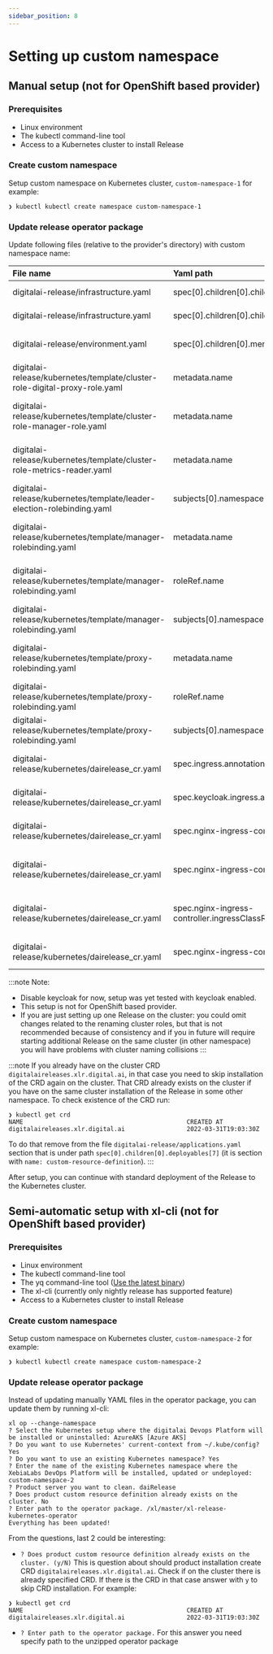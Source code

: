 ```yaml
---
sidebar_position: 8
---
```


# Setting up custom namespace

## Manual setup (not for OpenShift based provider)

### Prerequisites

- Linux environment
- The kubectl command-line tool
- Access to a Kubernetes cluster to install Release

### Create custom namespace

Setup custom namespace on Kubernetes cluster, `custom-namespace-1` for example:
```shell
❯ kubectl kubectl create namespace custom-namespace-1
```

### Update release operator package

Update following files (relative to the provider's directory) with custom namespace name:

| File name                                                                  | Yaml path                                                          | Value to set                                        |
|:---------------------------------------------------------------------------|:-------------------------------------------------------------------|:----------------------------------------------------|
| digitalai-release/infrastructure.yaml                                      | spec[0].children[0].children[0].name                               | custom-namespace-1                                  |
| digitalai-release/infrastructure.yaml                                      | spec[0].children[0].children[0].namespaceName                      | custom-namespace-1                                  |
| digitalai-release/environment.yaml                                         | spec[0].children[0].members[0]                                     | ~Infrastructure/k8s-infra/xlr/custom-namespace-1    |
| digitalai-release/kubernetes/template/cluster-role-digital-proxy-role.yaml | metadata.name                                                      | custom-namespace-1-xlr-operator-proxy-role          |
| digitalai-release/kubernetes/template/cluster-role-manager-role.yaml       | metadata.name                                                      | custom-namespace-1-xlr-operator-manager-role        |
| digitalai-release/kubernetes/template/cluster-role-metrics-reader.yaml     | metadata.name                                                      | custom-namespace-1-xlr-operator-metrics-reader      |
| digitalai-release/kubernetes/template/leader-election-rolebinding.yaml     | subjects[0].namespace                                              | custom-namespace-1                                  |
| digitalai-release/kubernetes/template/manager-rolebinding.yaml             | metadata.name                                                      | custom-namespace-1-xlr-operator-manager-rolebinding |
| digitalai-release/kubernetes/template/manager-rolebinding.yaml             | roleRef.name                                                       | custom-namespace-1-xlr-operator-manager-role        |
| digitalai-release/kubernetes/template/manager-rolebinding.yaml             | subjects[0].namespace                                              | custom-namespace-1                                  |
| digitalai-release/kubernetes/template/proxy-rolebinding.yaml               | metadata.name                                                      | custom-namespace-1-xlr-operator-proxy-rolebinding   |
| digitalai-release/kubernetes/template/proxy-rolebinding.yaml               | roleRef.name                                                       | custom-namespace-1-xlr-operator-proxy-role          |
| digitalai-release/kubernetes/template/proxy-rolebinding.yaml               | subjects[0].namespace                                              | custom-namespace-1                                  |
| digitalai-release/kubernetes/dairelease_cr.yaml                            | spec.ingress.annotations.kubernetes.io/ingress.class               | nginx-custom-namespace-1-dai-xlr                    |
| digitalai-release/kubernetes/dairelease_cr.yaml                            | spec.keycloak.ingress.annotations.kubernetes.io/ingress.class      | nginx-custom-namespace-1-dai-xlr                    |
| digitalai-release/kubernetes/dairelease_cr.yaml                            | spec.nginx-ingress-controller.extraArgs.ingress-class              | nginx-custom-namespace-1-dai-xlr                    |
| digitalai-release/kubernetes/dairelease_cr.yaml                            | spec.nginx-ingress-controller.fullnameOverride                     | custom-namespace-1-dai-xlr-nginx-ingress-controller |
| digitalai-release/kubernetes/dairelease_cr.yaml                            | spec.nginx-ingress-controller.ingressClassResource.controllerClass | k8s.io/ingress-nginx-custom-namespace-1-dai-xlr     |
| digitalai-release/kubernetes/dairelease_cr.yaml                            | spec.nginx-ingress-controller.ingressClassResource.name            | nginx-custom-namespace-1-dai-xlr                    |

:::note
Note:
- Disable keycloak for now, setup was yet tested with keycloak enabled.
- This setup is not for OpenShift based provider.
- If you are just setting up one Release on the cluster: you could omit changes related to the renaming cluster roles, but that is not recommended because 
of consistency and if you in future will require starting additional Release on the same cluster (in other namespace) you will have problems with cluster naming collisions
:::

:::note
If you already have on the cluster CRD `digitalaireleases.xlr.digital.ai`, in that case you need to skip installation of the CRD again on the cluster.
That CRD already exists on the cluster if you have on the same cluster installation of the Release in some other namespace.
To check existence of the CRD run:
```shell
❯ kubectl get crd
NAME                                             CREATED AT
digitalaireleases.xlr.digital.ai                 2022-03-31T19:03:30Z
```
To do that remove from the file `digitalai-release/applications.yaml` section that is under path `spec[0].children[0].deployables[7]` 
(it is section with `name: custom-resource-definition`).
:::

After setup, you can continue with standard deployment of the Release to the Kubernetes cluster.


## Semi-automatic setup with xl-cli (not for OpenShift based provider)

### Prerequisites

- Linux environment
- The kubectl command-line tool
- The yq command-line tool ([Use the latest binary](https://github.com/mikefarah/yq/releases))
- The xl-cli (currently only nightly release has supported feature)
- Access to a Kubernetes cluster to install Release

### Create custom namespace

Setup custom namespace on Kubernetes cluster, `custom-namespace-2` for example:
```shell
❯ kubectl kubectl create namespace custom-namespace-2
```

### Update release operator package

Instead of updating manually YAML files in the operator package, you can update them by running xl-cli: 
```shell
xl op --change-namespace
? Select the Kubernetes setup where the digitalai Devops Platform will be installed or uninstalled: AzureAKS [Azure AKS]
? Do you want to use Kubernetes' current-context from ~/.kube/config? Yes
? Do you want to use an existing Kubernetes namespace? Yes
? Enter the name of the existing Kubernetes namespace where the XebiaLabs DevOps Platform will be installed, updated or undeployed: custom-namespace-2
? Product server you want to clean. daiRelease
? Does product custom resource definition already exists on the cluster. No
? Enter path to the operator package. /xl/master/xl-release-kubernetes-operator
Everything has been updated!
```

From the questions, last 2 could be interesting:

- `? Does product custom resource definition already exists on the cluster. (y/N)`
This is question about should product installation create CRD `digitalaireleases.xlr.digital.ai`. 
Check if on the cluster there is already specified CRD. If there is the CRD in that case answer with `y` to skip CRD installation. For example:
```shell
❯ kubectl get crd
NAME                                             CREATED AT
digitalaireleases.xlr.digital.ai                 2022-03-31T19:03:30Z
```

- `? Enter path to the operator package.`
For this answer you need specify path to the unzipped operator package
